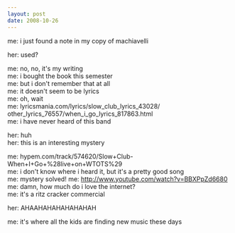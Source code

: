 ```yaml
---
layout: post
date: 2008-10-26
--- 
```

  
me: i just found a note in my copy of machiavelli 

her: used? 

me: no, no, it's my writing  
me: i bought the book this semester  
me: but i don't remember that at all  
me: it doesn't seem to be lyrics  
me: oh, wait  
me: lyricsmania.com/lyrics/slow_club_lyrics_43028/ other_lyrics_76557/when_i_go_lyrics_817863.html  
me: i have never heard of this band 

her: huh  
her: this is an interesting mystery 

me: hypem.com/track/574620/Slow+Club- When+I+Go+%28live+on+WTOTS%29  
me: i don't know where i heard it, but it's a pretty good song  
me: mystery solved! me: http://www.youtube.com/watch?v=BBXPpZd6680  
me: damn, how much do i love the internet?  
me: it's a ritz cracker commercial  

her: AHAAHAHAHAHAHAHAH 

me: it's where all the kids are finding new music these days

